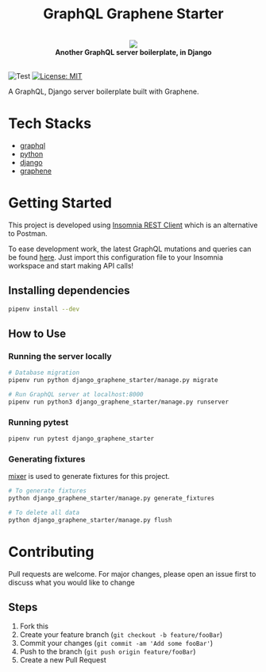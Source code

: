 <h1 align="center"><strong>GraphQL Graphene Starter</strong></h1>

<br />

<div align="center"><img src="https://imgur.com/VsyWctC.png" /></div>

<div align="center"><strong>Another GraphQL server boilerplate, in Django</strong></div>

<br />

![Test](https://github.com/ngshiheng/django-graphene-starter/workflows/test/badge.svg)
[![License: MIT](https://img.shields.io/badge/License-MIT-green.svg)](https://github.com/ngshiheng/django-graphene-starter/blob/master/LICENSE)

A GraphQL, Django server boilerplate built with Graphene.

# Tech Stacks

- [graphql](https://graphql.org/)
- [python](https://www.python.org/)
- [django](https://www.djangoproject.com/)
- [graphene](https://docs.graphene-python.org/projects/django/en/latest/)

# Getting Started

This project is developed using [Insomnia REST Client](https://insomnia.rest/) which is an alternative to Postman.

To ease development work, the latest GraphQL mutations and queries can be found [here](https://gist.github.com/ngshiheng/ad28bbf3147427111fe28d69e3e62fef). Just import this configuration file to your Insomnia workspace and start making API calls!

## Installing dependencies

```sh
pipenv install --dev
```

## How to Use

### Running the server locally

```sh
# Database migration
pipenv run python django_graphene_starter/manage.py migrate

# Run GraphQL server at localhost:8000
pipenv run python3 django_graphene_starter/manage.py runserver
```

### Running pytest

```sh
pipenv run pytest django_graphene_starter
```

### Generating fixtures

[mixer](https://github.com/klen/mixer) is used to generate fixtures for this project.

```sh
# To generate fixtures
python django_graphene_starter/manage.py generate_fixtures

# To delete all data
python django_graphene_starter/manage.py flush
```

# Contributing

Pull requests are welcome. For major changes, please open an issue first to discuss what you would like to change

## Steps

1. Fork this
2. Create your feature branch (`git checkout -b feature/fooBar`)
3. Commit your changes (`git commit -am 'Add some fooBar'`)
4. Push to the branch (`git push origin feature/fooBar`)
5. Create a new Pull Request
